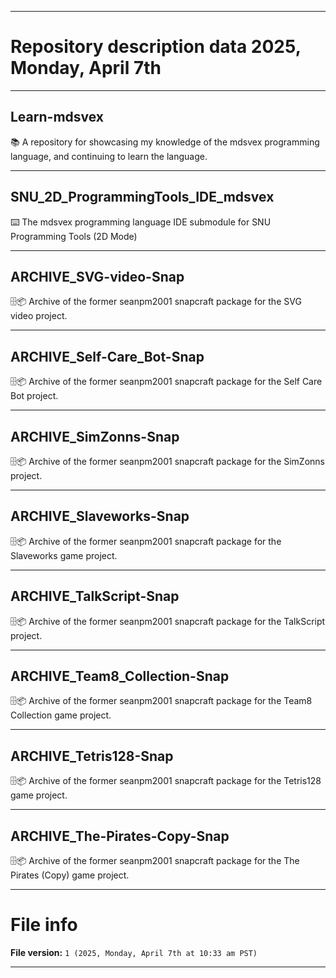
***

# Repository description data 2025, Monday, April 7th

---

## Learn-mdsvex

📚️ A repository for showcasing my knowledge of the mdsvex programming language, and continuing to learn the language. 

---

## SNU_2D_ProgrammingTools_IDE_mdsvex

⌨️ The mdsvex programming language IDE submodule for SNU Programming Tools (2D Mode)

---

## ARCHIVE_SVG-video-Snap

🗄️📦️ Archive of the former seanpm2001 snapcraft package for the SVG video project.

---

## ARCHIVE_Self-Care_Bot-Snap

🗄️📦️ Archive of the former seanpm2001 snapcraft package for the Self Care Bot project.

---

## ARCHIVE_SimZonns-Snap

🗄️📦️ Archive of the former seanpm2001 snapcraft package for the SimZonns project.

---

## ARCHIVE_Slaveworks-Snap

🗄️📦️ Archive of the former seanpm2001 snapcraft package for the Slaveworks game project.

---

## ARCHIVE_TalkScript-Snap

🗄️📦️ Archive of the former seanpm2001 snapcraft package for the TalkScript project.

---

## ARCHIVE_Team8_Collection-Snap

🗄️📦️ Archive of the former seanpm2001 snapcraft package for the Team8 Collection game project.

---

## ARCHIVE_Tetris128-Snap

🗄️📦️ Archive of the former seanpm2001 snapcraft package for the Tetris128 game project.

---

## ARCHIVE_The-Pirates-Copy-Snap

🗄️📦️ Archive of the former seanpm2001 snapcraft package for the The Pirates (Copy) game project.

***

# File info

**File version:** `1 (2025, Monday, April 7th at 10:33 am PST)`

***

